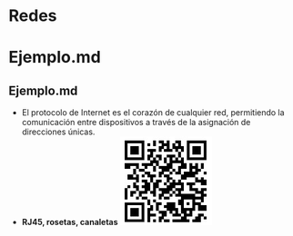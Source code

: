 # Redes
# Ejemplo.md
## Ejemplo.md
- El protocolo de Internet es el corazón de cualquier red, permitiendo la comunicación entre dispositivos a través de la asignación de direcciones únicas.
- **RJ45, rosetas, canaletas**
![Alt text](qr-proyecto.jpg "QR")
